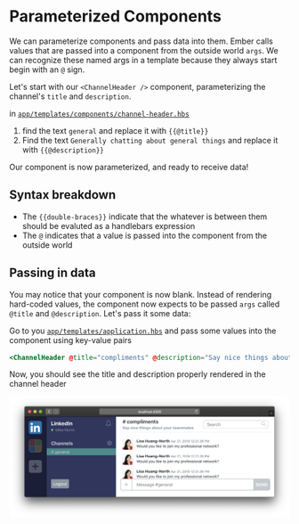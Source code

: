# Parameterized Components

We can parameterize components and pass data into them. Ember calls values that are passed into a component from the outside world `args`. We can recognize these named args in a template because they always start begin with an `@` sign.

Let's start with our `<ChannelHeader />` component, parameterizing the channel's `title` and `description`.

in [`app/templates/components/channel-header.hbs`](../app/templates/components/channel-header.hbs)

1. find the text `general` and replace it with `{{@title}}`
1. Find the text `Generally chatting about general things` and replace it with `{{@description}}`

Our component is now parameterized, and ready to receive data!

## Syntax breakdown

- The `{{double-braces}}` indicate that the whatever is between them should be evaluted as a handlebars expression
- The `@` indicates that a value is passed into the component from the outside world

## Passing in data

You may notice that your component is now blank. Instead of rendering hard-coded values, the component now expects to be passed `args` called `@title` and `@description`. Let's pass it some data:

Go to you [`app/templates/application.hbs`](../app/templates/application.hbs) and pass some values into the component using key-value pairs

```hbs
<ChannelHeader @title="compliments" @description="Say nice things about your teammates" />
```

Now, you should see the title and description properly rendered in the channel header

![done](./img/03-parameterized-components/done.png)

